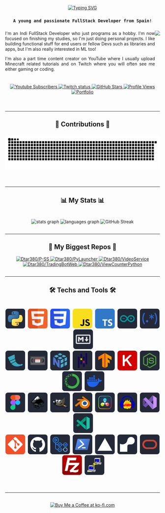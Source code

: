 <div align="center">
  <a href="https://github.com/Dtar380">
    <img src="https://readme-typing-svg.demolab.com?font=Noto+Sans+Japanese&weight=900&size=32&duration=2500&pause=1000&center=true&repeat=false&width=435&lines=Hi%F0%9F%91%8B!+I'm+Dtar380." alt="Typing SVG" />
  </a>
</div>

###

<div align="center">

### `A young and passionate FullStack Developer from Spain!`

</div>

###

<img align="right" height="130" src="https://avatars.githubusercontent.com/u/58855510?v=4"/>

###

<p align="left" style="text-align: justify">I'm an Indi FullStack Developer who just programs as a hobby. I'm now focused on finishing my studies, so I'm just doing personal projects. I like building functional stuff for end users or fellow Devs such as libraries and apps, but I'm also really interested in ML too!</p>
<p align="left" style="text-align: justify">I'm also a part time content creator on YouTube where I usually upload Minecraft related tutorials and on Twitch where you will often see me either gaming or coding.</p>

###

<br clear="both">

<div align="center">
  <a href="https://youtube.com/@dtar380" target="_blank">
    <img alt="Youtube Subscribers" title="Suscribe to my YouTube" src="https://custom-icon-badges.demolab.com/youtube/channel/subscribers/UClzE_9NILdgOsGK00_OogHA?color=%23E05D44&label=SUBSCRIBE&logo=video&logoColor=white&style=for-the-badge&labelColor=CE4630" height="30">
  </a>
  <a href="https://twitch.tv/dtar380_yt" target="_blank">
    <img alt="Twitch status" title="Follow my Twitch" src="https://custom-icon-badges.demolab.com/twitch/status/dtar380_yt?color=%23A444E0&label=FOLLOW&logo=device-camera-video&logoColor=white&style=for-the-badge&labelColor=9133D4" height="30">
  </a>
  <a href="https://github.com/Dtar380?tab=repositories" target="_blank">
    <img alt="GitHub Stars" title="See my repositories" src="https://custom-icon-badges.demolab.com/github/stars/Dtar380?labelColor=488207&color=55960C&logo=star&logoColor=white&label=STARS&style=for-the-badge&%0D%0A%20%20%20%20" height="30">
  </a>
  <a href="https://github.com/Dtar380/ViewCounterPython">
    <img alt="Profile Views" title="Views of my profile" src="https://viewcounterpython.onrender.com/Dtar380" height="30">
  </a>
  <a href="https://github.com/Dtar380">
    <img alt="Portfolio" title="See my portfolio (on work)" src="https://custom-icon-badges.demolab.com/static/v1?message=PORTFOLIO&logo=log&label=&color=236AD3&logoColor=white&labelColor=1155BA&style=for-the-badge" height="30">
  </a>
</div>

###

<br clear="both">

---

<h2 align="center">🐍 Contributions 🐍</h3>

###

<div align="center">
  <img src="https://raw.githubusercontent.com/Dtar380/Dtar380/output/snake.svg" alt="Snake animation"> 
</div>

###

<br clear="both">

---

<h2 align="center">📊 My Stats 📊</h3>

###

<br clear="both">

<div align="center">
  <img src="https://github-readme-stats.vercel.app/api?username=Dtar380&hide_title=false&hide_rank=false&show_icons=true&include_all_commits=true&count_private=false&disable_animations=false&theme=dark&locale=en&hide_border=true&order=1&custom_title=All%20time%20stats&card_width=1" height="130" alt="stats graph">
  <img src="https://github-readme-stats.vercel.app/api/top-langs?username=Dtar380&locale=en&hide_title=false&layout=compact&card_width=300&langs_count=6&theme=dark&hide_border=true&order=2" height="130" alt="languages graph">
  <img src="https://streak-stats.demolab.com?user=Dtar380&theme=dark&hide_border=true&border_radius=5&mode=weekly&card_width=535&card_height=225" alt="GitHub Streak">
</div>

<br clear="both">

---

###

<h2 align="center">📘 My Biggest Repos 📘</h3>

<div align="center">
  <a href="https://github.com/Dtar380/P-SS">
    <img alt="Dtar380/P-SS" title="PASS" src="https://github-readme-stats.vercel.app/api/pin/?show_owner=True&username=Dtar380&repo=P-SS&theme=dark&hide_border=true&description_lines_count=1" height="90">
  </a>
  <a href="https://github.com/Dtar380/PyLauncher">
    <img alt="Dtar380/PyLauncher" title="PyLauncher" src="https://github-readme-stats.vercel.app/api/pin/?show_owner=True&username=Dtar380&repo=PyLauncher&theme=dark&hide_border=true&description_lines_count=1" height="90">
  </a>
  <a href="https://github.com/Dtar380/VideoService">
    <img alt="Dtar380/VideoService" title="PyLauncher" src="https://github-readme-stats.vercel.app/api/pin/?show_owner=True&username=Dtar380&repo=VideoService&theme=dark&hide_border=true&description_lines_count=1" height="90">
  </a>
  <a href="https://github.com/Dtar380/TradingBotWeb">
    <img alt="Dtar380/TradingBotWeb" title="PyLauncher" src="https://github-readme-stats.vercel.app/api/pin/?show_owner=True&username=Dtar380&repo=TradingBotWeb&theme=dark&hide_border=true&description_lines_count=1" height="90">
  </a>
  <a href="https://github.com/Dtar380/ViewCounterPython">
    <img alt="Dtar380/ViewCounterPython" title="PyLauncher" src="https://github-readme-stats.vercel.app/api/pin/?show_owner=True&username=Dtar380&repo=ViewCounterPython&theme=dark&hide_border=true&description_lines_count=1" height="90">
  </a>
<div>

<br clear="both">

---

###

<h2 align="center">🛠️ Techs and Tools 🛠️</h3>

###

<br clear="both">

<div align="center">
  <img alt="Python" title="Python" src="assets/icons/languages/python.svg" height="64">
  <img src="assets/blank.png" width="1">
  <img alt="Html" title="Html" src="assets/icons/languages/html5.svg" height="64">
  <img src="assets/blank.png" width="1">
  <img alt="Css" title="Css" src="assets/icons/languages/css3.svg" height="64">
  <img src="assets/blank.png" width="1">
  <img alt="JavaScript" title="JavaScript" src="assets/icons/languages/js.svg" height="64">
  <img src="assets/blank.png" width="1">
  <img alt="TypeScript" title="TypeScript" src="assets/icons/languages/ts.svg" height="64">
  <img src="assets/blank.png" width="1">
  <img alt="Arduino" title="Arduino" src="assets/icons/languages/arduino.svg" height="64">
  <img src="assets/blank.png" width="1">
  <img alt="Regex" title="Regex" src="assets/icons/languages/regex.svg" height="64">
  <img src="assets/blank.png" width="1">
  <img alt="Markdown" title="Markdown" src="assets/icons/languages/markdown.svg" height="64">
</div>

<div style="font-size: 2px;">
<br>
</div>

<div align="center">
  <img alt="Flask" title="Flask" src="assets/icons/libraries/flask.svg" height="64">
  <img src="assets/blank.png" width="1">
  <img alt="VideoService" title="VideoService" src="assets/icons/libraries/VideoService.svg" height="64">
  <img src="assets/blank.png" width="1">
  <img alt="Numpy" title="Numpy" src="assets/icons/libraries/numpy.svg" height="64">
  <img src="assets/blank.png" width="1">
  <img alt="Pandas" title="Pandas" src="assets/icons/libraries/pandas.svg" height="64">
  <img src="assets/blank.png" width="1">
  <img alt="Tensorflow" title="Tensorflow" src="assets/icons/libraries/tensorflow.svg" height="64">
  <img src="assets/blank.png" width="1">
  <img alt="Keras" title="Keras" src="assets/icons/libraries/keras.svg" height="64">
  <img src="assets/blank.png" width="1">
  <img alt="NodeJS" title="NodeJS" src="assets/icons/tools/nodeJS.svg" height="64">
  <img src="assets/blank.png" width="1">
  <img alt="Anaconda" title="Anaconda" src="assets/icons/tools/anaconda.svg" height="64">
  <img src="assets/blank.png" width="1">
  <img alt="Docker" title="Docker" src="assets/icons/tools/docker.svg" height="64">
</div>

<div style="font-size: 2px;">
<br>
</div>

<div align="center">
  <img alt="Figma" title="Figma" src="assets/icons/tools/figma.svg" height="64">
  <img src="assets/blank.png" width="1">
  <img alt="Inkscape" title="Inkscape" src="assets/icons/tools/inkscape.svg" height="64">
  <img src="assets/blank.png" width="1">
  <img alt="Gimp" title="Gimp" src="assets/icons/tools/gimp.svg" height="64">
  <img src="assets/blank.png" width="1">
  <img alt="Blender" title="Blender" src="assets/icons/tools/blender.svg" height="64">
  <img src="assets/blank.png" width="1">
  <img alt="Resolve" title="Resolve" src="assets/icons/tools/resolve.svg" height="64">
  <img src="assets/blank.png" width="1">
  <img alt="Audacity" title="Audacity" src="assets/icons/tools/audacity.svg" height="64">
  <img src="assets/blank.png" width="1">
  <img alt="VisualStudio" title="VisualStudio" src="assets/icons/tools/vs.svg" height="64">
  <img src="assets/blank.png" width="1">
  <img alt="VSCode" title="VSCode" src="assets/icons/tools/vscode.svg" height="64">
</div>

<div style="font-size: 2px;">
<br>
</div>

<div align="center">
  <img alt="Git" title="Git" src="assets/icons/tools/git.svg" height="64">
  <img src="assets/blank.png" width="1">
  <img alt="GitHub" title="GitHub" src="assets/icons/tools/github.svg" height="64">
  <img src="assets/blank.png" width="1">
  <img alt="GitHub Action" title="GitHub Actions" src="assets/icons/others/githubActions.svg" height="64">
  <img src="assets/blank.png" width="1">
  <img alt="Powershell" title="Powershell" src="assets/icons/tools/powershell.svg" height="64">
  <img src="assets/blank.png" width="1">
  <img alt="Vercel" title="Vercel" src="assets/icons/others/vercel.svg" height="64">
  <img src="assets/blank.png" width="1">
  <img alt="Render" title="Render" src="assets/icons/others/render.svg" height="64">
  <img src="assets/blank.png" width="1">
  <img alt="Oracle" title="Oracle" src="assets/icons/others/oracle.svg" height="64">
  <img src="assets/blank.png" width="1">
  <img alt="FileZilla" title="FileZilla" src="assets/icons/tools/filezilla.svg" height="64">
  <img src="assets/blank.png" width="1">
  <img alt="Putty" title="Putty" src="assets/icons/tools/putty.svg" height="64">
</div>

###

<br clear="both">

---

<br clear="both">

<div align="center" dir="auto">
<a href="https://ko-fi.com/dtar380" rel="nofollow"><img height="64" style="height: 64px; max-width: 100%;" src="https://camo.githubusercontent.com/764ebab9edb20996467172a4c43497c33ec046be10993357056dd9f0431fa13f/68747470733a2f2f73746f726167652e6b6f2d66692e636f6d2f63646e2f6b6f6669312e706e673f763d33" border="0" alt="Buy Me a Coffee at ko-fi.com" data-canonical-src="https://storage.ko-fi.com/cdn/kofi1.png?v=3"></a>
</div>
